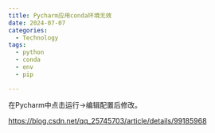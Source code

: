 ```yaml
---
title: Pycharm应用conda环境无效
date: 2024-07-07
categories:
  - Technology
tags: 
  - python
  - conda
  - env
  - pip

---
```


在Pycharm中点击运行->编辑配置后修改。


https://blog.csdn.net/qq_25745703/article/details/99185968

